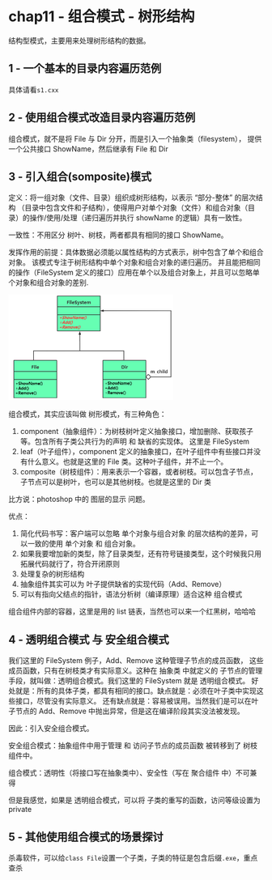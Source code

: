 # chap11 - 组合模式 - 树形结构

结构型模式，主要用来处理树形结构的数据。

## 1 - 一个基本的目录内容遍历范例

具体请看`s1.cxx`

## 2 - 使用组合模式改造目录内容遍历范例

组合模式，就不是将 File 与 Dir 分开，而是引入一个抽象类（filesystem），
提供一个公共接口 ShowName，然后继承有 File 和 Dir

## 3 - 引入组合(somposite)模式

定义：将一组对象（文件、目录）组织成树形结构，以表示 “部分-整体” 的层次结构
（目录中包含文件和子结构），使得用户对单个对象（文件）和组合对象（目录）的操作/使用/处理（递归遍历并执行 showName 的逻辑）具有一致性。

一致性：不用区分 树叶、树枝，两者都具有相同的接口 ShowName。

发挥作用的前提：具体数据必须能以属性结构的方式表示，树中包含了单个和组合对象。
该模式专注于树形结构中单个对象和组合对象的递归遍历。
并且能把相同的操作（FileSystem 定义的接口）应用在单个以及组合对象上，并且可以忽略单个对象和组合对象的差别.

![tree](image/tree.png)

组合模式，其实应该叫做 树形模式，有三种角色：

1. component（抽象组件）：为树枝树叶定义抽象接口，增加删除、获取孩子等。包含所有子类公共行为的声明 和 缺省的实现体。
   这里是 FileSystem
2. leaf（叶子组件），component 定义的抽象接口，在叶子组件中有些接口并没有什么意义。也就是这里的 File 类。这种叶子组件，并不止一个。
3. composite（树枝组件）：用来表示一个容器，或者树枝。可以包含子节点，子节点可以是树叶，也可以是其他树枝。也就是这里的 Dir 类

比方说：photoshop 中的 图层的显示 问题。

优点：

1. 简化代码书写：客户端可以忽略 单个对象与组合对象 的层次结构的差异，可以一致的使用 单个对象 和 组合对象。
2. 如果我要增加新的类型，除了目录类型，还有符号链接类型，这个时候我只用拓展代码就行了，符合开闭原则
3. 处理复杂的树形结构
4. 抽象组件其实可以为 叶子提供缺省的实现代码（Add、Remove）
5. 可以有指向父结点的指针，语法分析树（编译原理）适合这种 组合模式

组合组件内部的容器，这里是用的 list 链表，当然也可以来一个红黑树，哈哈哈

## 4 - 透明组合模式 与 安全组合模式

我们这里的 FileSystem 例子，Add、Remove 这种管理子节点的成员函数，
这些成员函数，只有在树枝类才有实际意义。这种在 抽象类 中就定义的 子节点的管理手段，就叫做：透明组合模式。我们这里的 FileSystem 就是 透明组合模式。
好处就是：所有的具体子类，都具有相同的接口。缺点就是：必须在叶子类中实现这些接口，尽管没有实际意义。
还有缺点就是：容易被误用。当然我们是可以在叶子节点的 Add、Remove 中抛出异常，但是这在编译阶段其实没法被发现。

因此：引入安全组合模式。

安全组合模式：抽象组件中用于管理 和 访问子节点的成员函数 被转移到了 树枝组件中。

组合模式：透明性（将接口写在抽象类中）、安全性（写在 聚合组件 中）不可兼得

但是我感觉，如果是 透明组合模式，可以将 子类的重写的函数，访问等级设置为 private

## 5 - 其他使用组合模式的场景探讨

杀毒软件，可以给`class File`设置一个子类，子类的特征是包含后缀`.exe`，重点查杀
